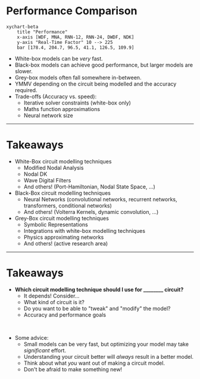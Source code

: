 # Performance Comparison

<div grid="~ cols-2 gap-4">
<div>

```mermaid {scale: 0.6}
xychart-beta
    title "Performance"
    x-axis [WDF, MNA, RNN-12, RNN-24, DWDF, NDK]
    y-axis "Real-Time Factor" 10 --> 225
    bar [178.4, 204.7, 96.5, 41.1, 126.5, 109.9]
```

</div>
<div>
<v-clicks depth="2">

- White-box models can be _very_ fast.
- Black-box models can achieve good performance, but larger models are slower.
- Grey-box models often fall somewhere in-between.
- YMMV depending on the circuit being modelled and the accuracy required.
- Trade-offs (Accuracy vs. speed):
  - Iterative solver constraints (white-box only)
  - Maths function approximations
  - Neural network size

</v-clicks>
</div>
</div>

---

# Takeaways

<v-clicks depth="2">

- White-Box circuit modelling techniques
  - Modified Nodal Analysis
  - Nodal DK
  - Wave Digital Filters
  - And others! (Port-Hamiltonian, Nodal State Space, ...)
- Black-Box circuit modelling techniques
  - Neural Networks (convolutional networks, recurrent networks, transformers, conditional networks)
  - And others! (Volterra Kernels, dynamic convolution, ...)
- Grey-Box circuit modelling techniques
  - Symbolic Representations
  - Integrations with white-box modelling techniques
  - Physics approximating networks
  - And others! (active research area)

</v-clicks>

---

# Takeaways

<v-clicks depth="3">

- **Which circuit modelling technique should I use for ________ circuit?**
  - It depends! Consider...
  - What kind of circuit is it?
  - Do you want to be able to "tweak" and "modify" the model?
  - Accuracy and performance goals

</v-clicks>
<br/>
<v-clicks depth="3">


- Some advice:
  - Small models can be very fast, but optimizing your model may take _significant_ effort.
  - Understanding your circuit better will _always_ result in a better model.
  - Think about what _you_ want out of making a circuit model.
  - Don't be afraid to make something new!

</v-clicks>

